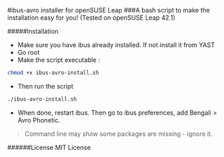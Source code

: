 #ibus-avro installer for openSUSE Leap
###A bash script to make the installation easy for you! (Tested on openSUSE Leap 42.1)

#####Installation
* Make sure you have ibus already installed. If not install it from YAST
* Go root
* Make the script executable :

```bash
chmod +x ibus-avro-install.sh
```

* Then run the script

```bash
./ibus-avro-install.sh
```

* When done, restart ibus. Then go to ibus preferences, add Bengali > Avro Phonetic.

> Command line may show some packages are missing - ignore it.

######License 
MIT License
